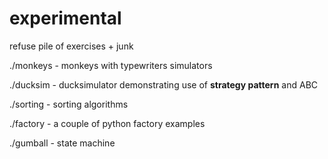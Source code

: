 # experimental
refuse pile of exercises + junk

./monkeys - monkeys with typewriters simulators

./ducksim - ducksimulator demonstrating use of **strategy pattern** and ABC

./sorting - sorting algorithms

./factory - a couple of python factory examples

./gumball - state machine
